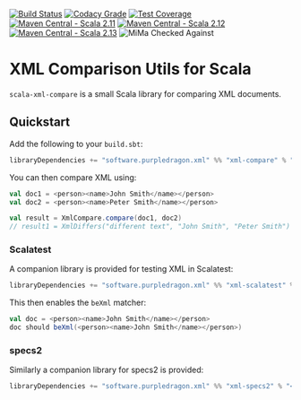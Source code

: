[![Build Status](https://img.shields.io/travis/com/stringbean/scala-xml-compare/master.svg)](https://travis-ci.com/stringbean/scala-xml-compare)
[![Codacy Grade](https://img.shields.io/codacy/grade/47939504d2cc49b0a7eb21f6bcc5c24d.svg?label=codacy)](https://www.codacy.com/app/stringbean/scala-xml-compare)
[![Test Coverage](https://img.shields.io/codecov/c/github/stringbean/scala-xml-compare/master.svg)](https://codecov.io/gh/stringbean/scala-xml-compare)
[![Maven Central - Scala 2.11](https://img.shields.io/maven-central/v/software.purpledragon.xml/xml-compare_2.11.svg?label=scala%202.11)](https://search.maven.org/search?q=g:software.purpledragon.xml%20a:xml-compare_2.11)
[![Maven Central - Scala 2.12](https://img.shields.io/maven-central/v/software.purpledragon.xml/xml-compare_2.12.svg?label=scala%202.12)](https://search.maven.org/search?q=g:software.purpledragon.xml%20a:xml-compare_2.12)
[![Maven Central - Scala 2.13](https://img.shields.io/maven-central/v/software.purpledragon.xml/xml-compare_2.13.svg?label=scala%202.13)](https://search.maven.org/search?q=g:software.purpledragon.xml%20a:xml-compare_2.13)
![MiMa Checked Against](https://img.shields.io/badge/MiMa%20Compatiblitity-2.0.0-brightGreen)

# XML Comparison Utils for Scala

`scala-xml-compare` is a small Scala library for comparing XML documents.

## Quickstart

Add the following to your `build.sbt`:

```scala
libraryDependencies += "software.purpledragon.xml" %% "xml-compare" % "<version>"
```

You can then compare XML using:

```scala
val doc1 = <person><name>John Smith</name></person>
val doc2 = <person><name>Peter Smith</name></person>

val result = XmlCompare.compare(doc1, doc2)
// result1 = XmlDiffers("different text", "John Smith", "Peter Smith")
```

### Scalatest

A companion library is provided for testing XML in Scalatest:

```scala
libraryDependencies += "software.purpledragon.xml" %% "xml-scalatest" % "<version>" % Test
```

This then enables the `beXml` matcher:

```scala
val doc = <person><name>John Smith</name></person>
doc should beXml(<person><name>John Smith</name></person>)
```

### specs2

Similarly a companion library for specs2 is provided:

```scala
libraryDependencies += "software.purpledragon.xml" %% "xml-specs2" % "<version>" % Test
```

